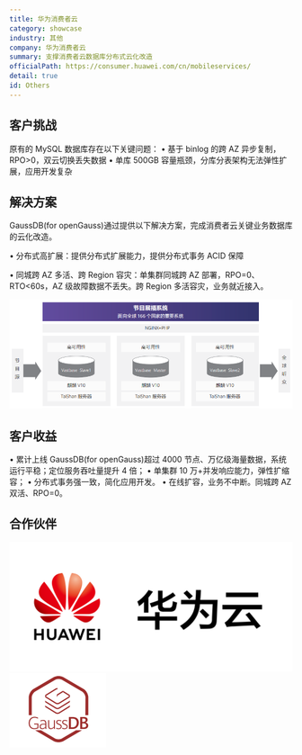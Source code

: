 ```yaml
---
title: 华为消费者云
category: showcase
industry: 其他
company: 华为消费者云
summary: 支撑消费者云数据库分布式云化改造
officialPath: https://consumer.huawei.com/cn/mobileservices/
detail: true
id: Others
---
```


## 客户挑战

原有的 MySQL 数据库存在以下关键问题：
• 基于 binlog 的跨 AZ 异步复制，RPO>0，双云切换丢失数据
• 单库 500GB 容量瓶颈，分库分表架构无法弹性扩展，应用开发复杂

## 解决方案

GaussDB(for openGauss)通过提供以下解决方案，完成消费者云关键业务数据库的云化改造。

• 分布式高扩展：提供分布式扩展能力，提供分布式事务 ACID 保障

• 同城跨 AZ 多活、跨 Region 容灾：单集群同城跨 AZ 部署，RPO=0、RTO<60s，AZ 级故障数据不丢失。跨 Region 多活容灾，业务就近接入。

<div class="case-img case-right"><img src="./o1.png"/></div>

## 客户收益

• 累计上线 GaussDB(for openGauss)超过 4000 节点、万亿级海量数据，系统运行平稳；定位服务吞吐量提升 4 倍；
• 单集群 10 万+并发响应能力，弹性扩缩容；
• 分布式事务强一致，简化应用开发。
• 在线扩容，业务不中断。同城跨 AZ 双活、RPO=0。

## 合作伙伴

<div class=logo>
    <img src="./huaweiyun.png"/>
    <img src="./gaussdb.png"/>
</div>
